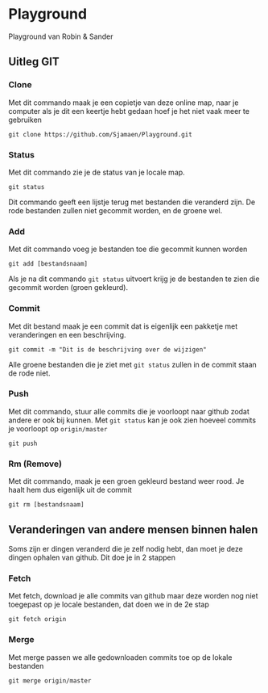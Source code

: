 # Playground
Playground van Robin & Sander

## Uitleg GIT

### Clone
Met dit commando maak je een copietje van deze online map, naar je computer als je dit een keertje hebt gedaan hoef je het niet vaak meer te gebruiken

    git clone https://github.com/Sjamaen/Playground.git

### Status
Met dit commando zie je de status van je locale map.

    git status

Dit commando geeft een lijstje terug met bestanden die veranderd zijn. 
De rode bestanden zullen niet gecommit worden, en de groene wel. 

### Add
Met dit commando voeg je bestanden toe die gecommit kunnen worden

    git add [bestandsnaam]

Als je na dit commando `git status` uitvoert krijg je de bestanden te zien die gecommit worden (groen gekleurd).

### Commit
Met dit bestand maak je een commit dat is eigenlijk een pakketje met veranderingen en een beschrijving.

    git commit -m "Dit is de beschrijving over de wijzigen"

Alle groene bestanden die je ziet met `git status` zullen in de commit staan de rode niet. 

### Push
Met dit commando, stuur alle commits die je voorloopt naar github zodat andere er ook bij kunnen.
Met `git status` kan je ook zien hoeveel commits je voorloopt op `origin/master`

    git push

### Rm (Remove)
Met dit commando, maak je een groen gekleurd bestand weer rood. Je haalt hem dus eigenlijk uit de commit

    git rm [bestandsnaam]


## Veranderingen van andere mensen binnen halen
Soms zijn er dingen veranderd die je zelf nodig hebt, dan moet je deze dingen ophalen van github. 
Dit doe je in 2 stappen

### Fetch
Met fetch, download je alle commits van github maar deze worden nog niet toegepast op je locale bestanden, dat doen we in de 2e stap

    git fetch origin
    
### Merge
Met merge passen we alle gedownloaden commits toe op de lokale bestanden 

    git merge origin/master





